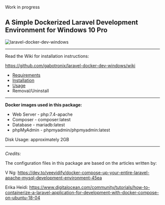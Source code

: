 Work in progress

## A Simple Dockerized Laravel Development Environment for Windows 10 Pro

![laravel-docker-dev-windows](https://user-images.githubusercontent.com/9207205/82763077-731ea700-9e37-11ea-9002-7268133e21a3.png)

***

Read the Wiki for installation instructions:

https://github.com/gabotronix/laravel-docker-dev-windows/wiki

* [Requirements](https://github.com/gabotronix/laravel-docker-dev-windows/wiki/Requirements)
* [Installation](https://github.com/gabotronix/laravel-docker-dev-windows/wiki/Installation)
* [Usage](https://github.com/gabotronix/laravel-docker-dev-windows/wiki/Usage)
* Removal/Uninstall

***

**Docker images used in this package:**
- Web Server - php:7.4-apache
- Composer - composer:latest
- Database - mariadb:latest
- phpMyAdmin - phpmyadmin/phpmyadmin:latest

Disk Usage: approximately 2GB

***

_Credits:_

The configuration files in this package are based on the articles written by:

V Ng:
https://dev.to/veevidify/docker-compose-up-your-entire-laravel-apache-mysql-development-environment-45ea

Erika Heidi:
https://www.digitalocean.com/community/tutorials/how-to-containerize-a-laravel-application-for-development-with-docker-compose-on-ubuntu-18-04
